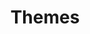 ---
title: Themes
description: Themems
image: 44.jpg

# Badge style
style:
    background: "#2a9d8f"
    color: "#fff"
---